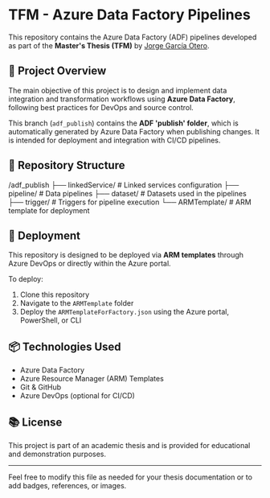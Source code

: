 # TFM - Azure Data Factory Pipelines

This repository contains the Azure Data Factory (ADF) pipelines developed as part of the **Master's Thesis (TFM)** by [Jorge García Otero](https://github.com/jorgegarciaotero).

## 📌 Project Overview

The main objective of this project is to design and implement data integration and transformation workflows using **Azure Data Factory**, following best practices for DevOps and source control.

This branch (`adf_publish`) contains the **ADF 'publish' folder**, which is automatically generated by Azure Data Factory when publishing changes. It is intended for deployment and integration with CI/CD pipelines.

## 📁 Repository Structure

/adf_publish
├── linkedService/ # Linked services configuration
├── pipeline/ # Data pipelines
├── dataset/ # Datasets used in the pipelines
├── trigger/ # Triggers for pipeline execution
└── ARMTemplate/ # ARM template for deployment



## 🚀 Deployment

This repository is designed to be deployed via **ARM templates** through Azure DevOps or directly within the Azure portal.

To deploy:

1. Clone this repository
2. Navigate to the `ARMTemplate` folder
3. Deploy the `ARMTemplateForFactory.json` using the Azure portal, PowerShell, or CLI

## 📦 Technologies Used

- Azure Data Factory
- Azure Resource Manager (ARM) Templates
- Git & GitHub
- Azure DevOps (optional for CI/CD)

## 📚 License

This project is part of an academic thesis and is provided for educational and demonstration purposes.

---

Feel free to modify this file as needed for your thesis documentation or to add badges, references, or images.

